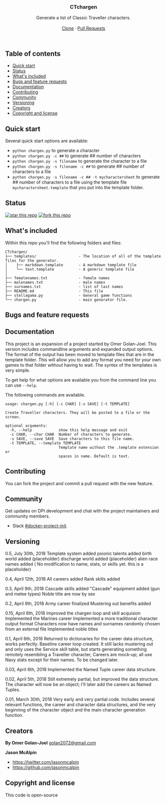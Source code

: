 
<p align="center">

  <h3 align="center">CTchargen</h3>

  <p align="center">
    Generate a list of Classic Traveller characters.
    <br>
    <br>
    <a href="https://github.com/jasonmcalpin/CTchargen.git">Clone</a>
    ·
    <a href="https://github.com/jasonmcalpin/CTchargen/compare/templated?expand=1">Pull Requests</a>
  </p>
</p>

<br>

## Table of contents

- [Quick start](#quick-start)
- [Status](#status)
- [What's included](#whats-included)
- [Bugs and feature requests](#bugs-and-feature-requests)
- [Documentation](#documentation)
- [Contributing](#contributing)
- [Community](#community)
- [Versioning](#versioning)
- [Creators](#creators)
- [Copyright and license](#copyright-and-license)

## Quick start

Several quick start options are available:

- `python chargen.py` to generate a character
- `python chargen.py -c ##` to generate ## number of characters
- `python chargen.py -s filename` to generate the character to a file
- `python chargen.py -s filename -c ##` to generate ## number of characters to a file
- `python chargen.py -s filename -c ## -t mycharactersheet` to generate ## number of characters to a file using the template file `mycharactersheet.template` that you put into the template folder.


## Status
[![star this repo](http://githubbadges.com/star.svg?user=jasonmcalpin&repo=CTchargen&style=default)](https://github.com/jasonmcalpin/node_starter)
[![fork this repo](http://githubbadges.com/fork.svg?user=jasonmcalpin&repo=CTchargen&style=default)](https://github.com/jasonmcalpin/node_starter/fork)


## What's included

Within this repo you'll find the following folders and files:

```
CTchargen/
├── templates/                   - The location of all of the template files for the generator.
│    ├── markdown.template       - A markdown template file
│    └── text.template           - A generic template file
│
├── femalenames.txt              - female names
├── malenames.txt                - male names
├── surnames.txt                 - list of last names
├── README.md                    - This file
├── stellagama.py                - General game functions
└── chargen.py                   - main generator file.
```


## Bugs and feature requests




## Documentation

This project is an expansion of a project started by Omer Golan-Joel. This version includes commandline arguments and  expanded output options. The format of the output has been moved to template files that are in the template folder. This will allow you to add any format you need for your own games to that folder without having to wait. The syntex of the templates is very simple.

To get help for what options are available you from the command line you can use `--help`.

The following commands are available.
```
usage: chargen.py [-h] [-c CHAR] [-s SAVE] [-t TEMPLATE]

Create Traveller characters. They will be posted to a file or the screen.

optional arguments:
  -h, --help            show this help message and exit
  -c CHAR, --char CHAR  Number of characters to generate.
  -s SAVE, --save SAVE  Save characters to this file name.
  -t TEMPLATE, --template TEMPLATE
                        Template name without the .template extension or
                        spaces in name. Default is text.
```

## Contributing

You can fork the project and commit a pull request with the new feature.


## Community

Get updates on DPI development and chat with the project maintainers and community members.

- Slack [#docker-project-init](https://oiny.slack.com/messages/CAV1X5N5U/details/).


## Versioning

0.5, July 30th, 2018
Template system added
psionic talents added
birth world added (placeholder)
discharge world added (placeholder)
alien race names added ( No modification to name, stats, or skills yet. this is a placeholder)


0.4, April 12th, 2018
All careers added
Rank skills added

0.3, April 9th, 2018
Cascade skills added
"Cascade" equipment added (gun and melee types)
Noble title are now by sex

0.2, April 9th, 2018
Army career finalized
Mustering out benefits added

0.15, April 6th, 2018
Improved the chargen loop and skill acquision
Implemented the Marines career
Implemented a more traditional character output format
Characters now have names and surnames randomly chosen from an external file
Implemented noble titles

0.1, April 6th, 2018
Returned to dictionaries for the career data structure, works perfectly.
Baseline career loop created. It still lacks mustering out and only uses the Service skill table, but starts generating something remotely resembling a Traveller character,
Careers are mock-up; all use Navy stats except for their names. To be changed later.

0.03, April 6th, 2018
Implemented the Named Tuple career data structure.

0.02, April 5th, 2018
Still extremely partial, but improved the data structure. The character will now be an object; I'll later add the careers as Named Tuples.

0.01, March 30th, 2018
Very early and very partial code. Includes several relevant functions, the career and character data structures, and the very beginning of the character object and the main character generation function.


## Creators
**By Omer Golan-Joel**
golan2072@gmail.com


**Jason McAlpin**
- <https://twitter.com/jasonmcalpin>
- <https://github.com/jasonmcalpin>

## Copyright and license
This code is open-source


